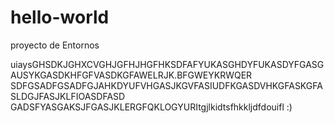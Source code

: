 # hello-world
proyecto de Entornos

uiaysGHSDKJGHXCVGHJGFHJHGFHKSDFAFYUKASGHDYFUKASDYFGASGAUSYKGASDKHFGFVASDKGFAWELRJK.BFGWEYKRWQER
SDFGSADFGSADFGJAHKDYUFVHGASJKGVFASIUDFKGASDVHKGFASKGFASLDGJFASJKLFIOASDFASD
GADSFYASGAKSJFGASJKLERGFQKLOGYURItgjlkidtsfhkkljdfdouifl :)
